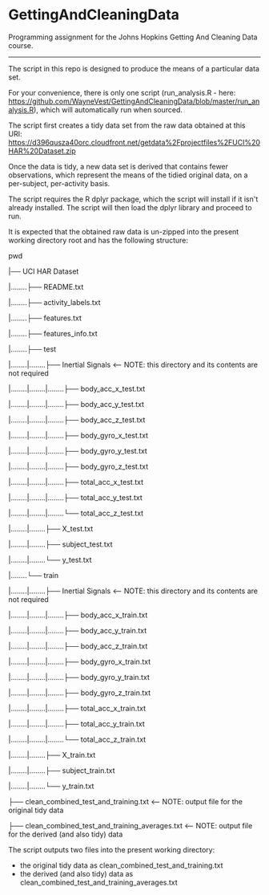 # GettingAndCleaningData
Programming assignment for the Johns Hopkins Getting And Cleaning Data course.
- - -

The script in this repo is designed to produce the means of a particular data set.

For your convenience, there is only one script (run_analysis.R - here: https://github.com/WayneVest/GettingAndCleaningData/blob/master/run_analysis.R), which will automatically run when sourced.

The script first creates a tidy data set from the raw data obtained at this URI: https://d396qusza40orc.cloudfront.net/getdata%2Fprojectfiles%2FUCI%20HAR%20Dataset.zip

Once the data is tidy, a new data set is derived that contains fewer observations, which represent the means of the tidied original data, on a per-subject, per-activity basis.

The script requires the R dplyr package, which the script will install if it isn't already installed. The script will then load the dplyr library and proceed to run.

It is expected that the obtained raw data is un-zipped into the present working directory root and has the following structure:

pwd

|── UCI HAR Dataset

|........├── README.txt

|........├── activity_labels.txt

|........├── features.txt

|........├── features_info.txt

|........├── test

|........|........├── Inertial Signals                        <-- NOTE: this directory and its contents are not required

|........|........|........├── body_acc_x_test.txt

|........|........|........├── body_acc_y_test.txt

|........|........|........├── body_acc_z_test.txt

|........|........|........├── body_gyro_x_test.txt

|........|........|........├── body_gyro_y_test.txt

|........|........|........├── body_gyro_z_test.txt

|........|........|........├── total_acc_x_test.txt

|........|........|........├── total_acc_y_test.txt

|........|........|........└── total_acc_z_test.txt

|........|........├── X_test.txt

|........|........├── subject_test.txt

|........|........└── y_test.txt

|........└── train

|........|........├── Inertial Signals                        <-- NOTE: this directory and its contents are not required

|........|........|........├── body_acc_x_train.txt

|........|........|........├── body_acc_y_train.txt

|........|........|........├── body_acc_z_train.txt

|........|........|........├── body_gyro_x_train.txt

|........|........|........├── body_gyro_y_train.txt

|........|........|........├── body_gyro_z_train.txt

|........|........|........├── total_acc_x_train.txt

|........|........|........├── total_acc_y_train.txt

|........|........|........└── total_acc_z_train.txt

|........|........├── X_train.txt

|........|........├── subject_train.txt

|........|........└── y_train.txt

├── clean_combined_test_and_training.txt             <-- NOTE: output file for the original tidy data

├── clean_combined_test_and_training_averages.txt    <-- NOTE: output file for the derived (and also tidy) data

The script outputs two files into the present working directory:
- the original tidy data as clean_combined_test_and_training.txt
- the derived (and also tidy) data as clean_combined_test_and_training_averages.txt
